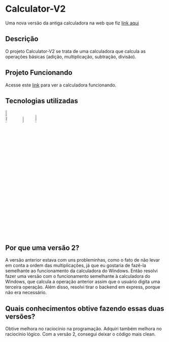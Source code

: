 # Calculator-V2
Uma nova versão da antiga calculadora na web que fiz [link aqui](https://github.com/jhonnycs/Calculator)

## Descrição
O projeto Calculator-V2 se trata de uma calculadora que calcula as operações básicas (adição, multiplicação, subtração, divisão).

## Projeto Funcionando
Acesse este [link](https://jhonnycs.github.io/Calculator-V2) para ver a calculadora funcionando.

## Tecnologias utilizadas
<img src="https://upload.wikimedia.org/wikipedia/commons/thumb/6/61/HTML5_logo_and_wordmark.svg/2048px-HTML5_logo_and_wordmark.svg.png" width="10%" alt="HTML"> <img src="https://upload.wikimedia.org/wikipedia/commons/thumb/d/d5/CSS3_logo_and_wordmark.svg/1452px-CSS3_logo_and_wordmark.svg.png" alt="CSS" width="7%"> <img src="https://upload.wikimedia.org/wikipedia/commons/6/6a/JavaScript-logo.png" alt="" width="8%">

## Por que uma versão 2?
A versão anterior estava com uns probleminhas, como o fato de não levar em conta a ordem das multiplicações, já que eu gostaria de fazê-la semelhante ao funcionamento da calculadora do Windows. Então resolvi fazer uma versão com o funcionamento semelhante à calculadora do Windows, que calcula a operação anterior assim que o usuário digita uma terceira operação. Além disso, resolvi tirar o backend em express, porque não era necessário.

## Quais conhecimentos obtive fazendo essas duas versões?
Obtive melhora no raciocínio na programação. Adquiri também melhora no raciocínio lógico. Com a versão 2, consegui deixar o código mais clean.
